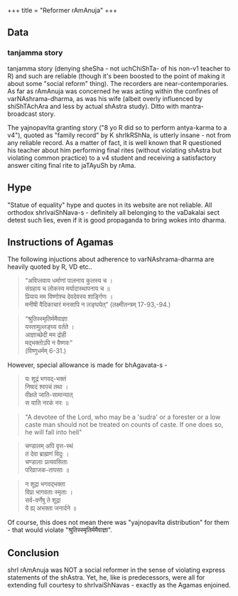 +++
title = "Reformer rAmAnuja"
+++

## Data
### tanjamma story
tanjamma story (denying sheSha - not uchChiShTa- of his non-v1 teacher to R) and such are reliable (though it's been boosted to the point of making it about some "social reform" thing). The recorders are near-contemporaries. As far as rAmAnuja was concerned he was acting within the confines of varNAshrama-dharma, as was his wife (albeit overly influenced by shiShTAchAra and less by actual shAstra study). Ditto with mantra-broadcast story.

The yajnopavIta granting story ("8 yo R did so to perform antya-karma to a v4"), quoted as "family record" by K shrIkRShNa, is utterly insane - not from any reliable record. As a matter of fact, it is well known that R questioned his teacher about him performing final rites (without violating shAstra but violating common practice) to a v4 student and receiving a satisfactory answer citing final rite to jaTAyuSh by rAma.

## Hype
"Statue of equality" hype and quotes in its website are not reliable. All orthodox shrIvaiShNava-s - definitely all belonging to the vaDakalai sect detest such lies, even if it is good propaganda to bring wokes into dharma.

## Instructions of Agamas
The following injuctions about adherence to varNAshrama-dharma are heavily quoted by R, VD etc..

> “अविप्लवाय धर्माणां पालनाय कुलस्य च ।  
संग्रहाय च लोकस्य मर्यादास्थापनाय च ॥  
प्रियाय मम विष्णोश्च देवदेवस्य शार्ङ्गिणः ।  
मनीषी वैदिकाचारं मनसापि न लङ्घयेत्” 
(लक्ष्मीतन्त्रम् 17-93,-94.)


> “श्रुतिस्स्मृतिर्ममैवाज्ञा  
> यस्तामुल्लङ्घ्य वर्तते ।  
> आज्ञाच्छेदी मम द्रोही  
> मद्भक्तोऽपि न वैष्णवः”  
> (विष्णुधर्मम् 6-31.) 

However, special allowance is made for bhAgavata-s -

> यः शूद्रं भगवद्-भक्तं  
निषादं श्वपचं तथा ।  
वीक्षते जाति-सामान्यात्  
स याति नरकं नरः ॥  

> "A devotee of the Lord, who may be a 'sudra' or a forester or a low caste man should not be treated on counts of caste. If one does so, he will fall into hell"

> चण्डालम् अपि वृत्त-स्थं  
तं देवा ब्राह्मणं विदुः ।  
चण्डालाः प्रत्यवसिताः  
परिव्राजक-तापसाः ॥

> न शूद्रा भगवद्भक्ता  
विप्रा भागवताः स्मृताः ।  
सर्व-वर्णेषु ते शूद्रा  
ये ह्य् अभक्ता जनार्दने ॥

Of course, this does not mean there was "yajnopavIta distribution" for them - that would violate "श्रुतिस्स्मृतिर्ममैवाज्ञा".

## Conclusion
shrI rAmAnuja was NOT a social reformer in the sense of violating express statements of the shAstra. Yet, he, like is predecessors, were all for extending full  courtesy to shrIvaiShNavas - exactly as the Agamas enjoined.

